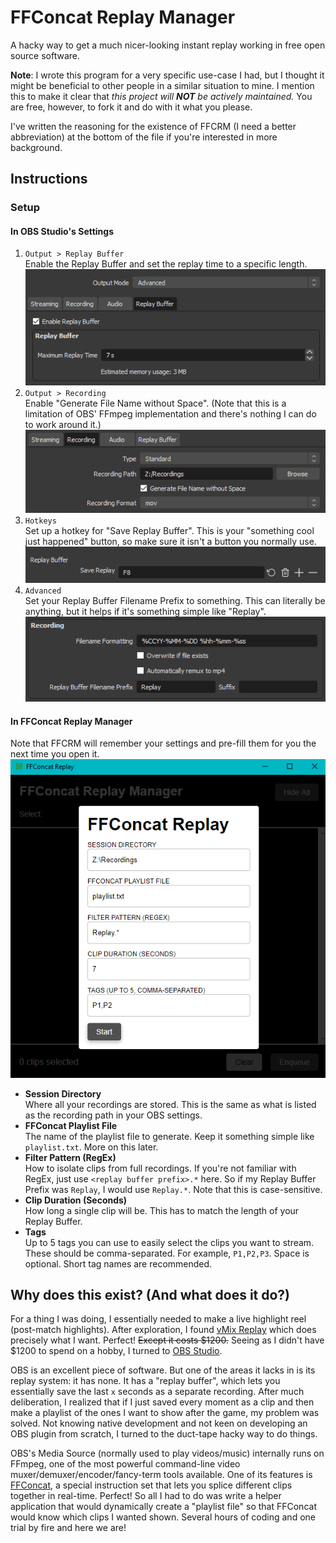 # FFConcat Replay Manager

A hacky way to get a much nicer-looking instant replay working in free open
source software.

**Note**:
I wrote this program for a very specific use-case I had, but I thought it might
be beneficial to other people in a similar situation to mine. I mention this to
make it clear that *this project will **NOT** be actively maintained.* You are
free, however, to fork it and do with it what you please.

I've written the reasoning for the existence of FFCRM (I need a better
abbreviation) at the bottom of the file if you're interested in more background. 

## Instructions

### Setup
#### In OBS Studio's Settings
1. `Output > Replay Buffer`  
Enable the Replay Buffer and set the replay time to a 
specific length.  
![step-1.png](img/step-1.png)
2. `Output > Recording`  
Enable "Generate File Name without Space". (Note that this is a limitation
of OBS' FFmpeg implementation and there's nothing I can do to work around it.)  
![step-2.png](img/step-2.png)
3. `Hotkeys`  
Set up a hotkey for "Save Replay Buffer". This is your "something cool just
happened" button, so make sure it isn't a button you normally use.
![step-3.png](img/step-3.png)
4. `Advanced`  
Set your Replay Buffer Filename Prefix to something. This can literally be 
anything, but it helps if it's something simple like "Replay".  
![step-4.png](img/step-4.png)

#### In FFConcat Replay Manager
Note that FFCRM will remember your settings and pre-fill them for you the next
time you open it.  
![ffcrm-config.png](img/ffcrm-config.png)
- **Session Directory**  
Where all your recordings are stored. This is the same as what is listed as the
recording path in your OBS settings.
- **FFConcat Playlist File**  
The name of the playlist file to generate. Keep it something simple like 
`playlist.txt`. More on this later.
- **Filter Pattern (RegEx)**  
How to isolate clips from full recordings. If you're not familiar with RegEx,
just use `<replay buffer prefix>.*` here. So if my Replay Buffer Prefix was
`Replay`, I would use `Replay.*`. Note that this is case-sensitive.
- **Clip Duration (Seconds)**  
How long a single clip will be. This has to match the length of your Replay
Buffer.
- **Tags**  
Up to 5 tags you can use to easily select the clips you want to stream. These
should be comma-separated. For example, `P1,P2,P3`. Space is optional. Short
tag names are recommended.

## Why does this exist? (And what does it do?)
For a thing I was doing, I essentially needed to make a live highlight reel 
(post-match highlights). After exploration, I found [vMix Replay](https://www.youtube.com/watch?v=l7l4MY9u7pA)
which does precisely what I want. Perfect! ~~Except it costs $1200.~~ Seeing as
I didn't have $1200 to spend on a hobby, I turned to [OBS Studio](https://obsproject.com/).

OBS is an excellent piece of software. But one of the areas it lacks in is its
replay system: it has none. It has a "replay buffer", which lets you
essentially save the last `x` seconds as a separate recording. After much 
deliberation, I realized that if I just saved every moment as a clip and then 
make a playlist of the ones I want to show after the game, my problem was
solved. Not knowing native development and not keen on developing an OBS plugin
from scratch, I turned to the duct-tape hacky way to do things.

OBS's Media Source (normally used to play videos/music) internally runs on
FFmpeg, one of the most powerful command-line video
muxer/demuxer/encoder/fancy-term tools available. One of its features is
[FFConcat](https://trac.ffmpeg.org/wiki/Concatenate), a special instruction set
that lets you splice different clips together in real-time. Perfect! So all I
had to do was write a helper application that would dynamically create a 
"playlist file" so that FFConcat would know which clips I wanted shown. Several
hours of coding and one trial by fire and here we are!

